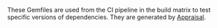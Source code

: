 These Gemfiles are used from the CI pipeline in the build matrix to test specific versions of dependencies. They are generated by [Appraisal](https://github.com/thoughtbot/appraisal).
